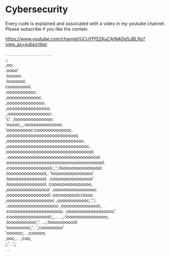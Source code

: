 # Cybersecurity

Every code is explained and associated with a video in my youtube channel.
Please subscribe if you like the contain.

https://www.youtube.com/channel/UCuYFfS2KuCAiNAOg5JBL1Ig?view_as=subscriber

  .  .  .  .  .  .  .  .               .  .  .  .  .  .  .  .  .            .  .  
                                        :;                                        
                                       ,oo;                                       
                                      .oooo'                                      
                                     .looooo.                                     
                                    .looooool.                                    
                                    cooooooool.                                   
                                   :ooooooooooc.                                  
                                  ,ooooooooooooc.                                 
                                 ,oooooooooooooo:                                 
                                ,oooooooooooooooo:                                
                                .;oooooooooooooooo:.                              
                              'c'. ,loooooooooooooo:                              
                             'ooooc,.,:oooooooooooooc.                            
                            'oooooooooc:cooooooooooooc.                           
                           ,ooooooooooooooooooooooooooc                           
                          ,ooooooooooooooooooooooooooooc.                         
                         ,ooooooooooooooooooooooooooooooc.                        
                        ;ooooooooooooooooooooooooooooooool.                       
                      .:ooooooooooooooooooooooooooooooooool.                      
                      :ooooooooooooooooooooooooooooooooooool.                     
                    .coooooooooooooooo:;.';:loooooooooooooool.                    
                   .looooooooooooool,.       'looooooooooooooo'                   
                  .looooooooooooool.          .cooooooooooooooo'                  
                 .looooooooooooool.             cooooooooooooooo,                 
                ,oooooooooooooooo'              .oooooooooooooooo:                
               ,ooooooooooooooool                :ooooooooolcclooo:               
              ;oooooooooooooooooc                ,oooooooooooc;'.'::              
            .:ooooooooooooooooooc                ,ooooooooooooool;. .             
           .coooooooooooooooooooo.               :oooooooooooooooooc'.            
          .coooooooooooooool:;,...               ..,;:looooooooooooooo;.          
         .looooooooool:;'.                             ...;:looooooooool.         
        'ooooooooc;'.                                        .';coooooooo'        
       'oooooc;.                                                  .;cooooo,       
      ,ooc,..                                                         .;coo,      
     ;:'.                                                                .';;     
    .                                                                        .



 
